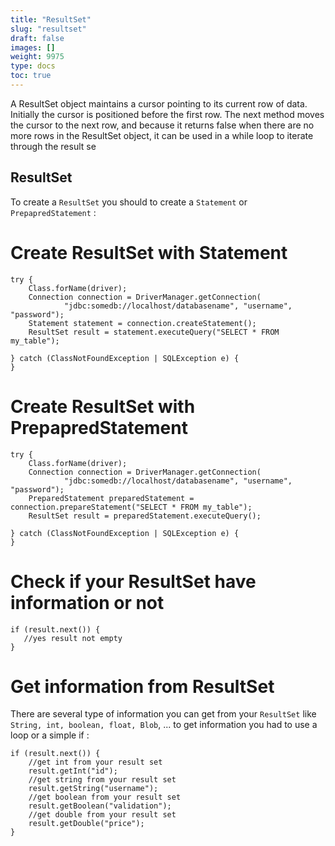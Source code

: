 ```yaml
---
title: "ResultSet"
slug: "resultset"
draft: false
images: []
weight: 9975
type: docs
toc: true
---
```


A ResultSet object maintains a cursor pointing to its current row of data. Initially the cursor is positioned before the first row. The next method moves the cursor to the next row, and because it returns false when there are no more rows in the ResultSet object, it can be used in a while loop to iterate through the result se

## ResultSet
To create a `ResultSet` you should to create a `Statement` or `PrepapredStatement` :

# Create ResultSet with Statement

    try {
        Class.forName(driver);
        Connection connection = DriverManager.getConnection(
                "jdbc:somedb://localhost/databasename", "username", "password");
        Statement statement = connection.createStatement();
        ResultSet result = statement.executeQuery("SELECT * FROM my_table");

    } catch (ClassNotFoundException | SQLException e) {
    }

# Create ResultSet with PrepapredStatement

    try {
        Class.forName(driver);
        Connection connection = DriverManager.getConnection(
                "jdbc:somedb://localhost/databasename", "username", "password");
        PreparedStatement preparedStatement = connection.prepareStatement("SELECT * FROM my_table");
        ResultSet result = preparedStatement.executeQuery();

    } catch (ClassNotFoundException | SQLException e) {
    }

# Check if your ResultSet have information or not

    if (result.next()) {
       //yes result not empty                
    }

# Get information from ResultSet

There are several type of information you can get from your `ResultSet` like `String, int, boolean, float, Blob`, ... to get information you had to use a loop or a simple if :

    if (result.next()) {
        //get int from your result set
        result.getInt("id");
        //get string from your result set
        result.getString("username");
        //get boolean from your result set
        result.getBoolean("validation");
        //get double from your result set
        result.getDouble("price");
    }


